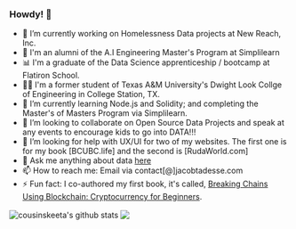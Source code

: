 ### Howdy! 👋

- 🔭 I’m currently working on Homelessness Data projects at New Reach, Inc. 
- 🤖 I'm an alumni of the A.I Engineering Master's Program at Simplilearn
- 📊 I'm a graduate of the Data Science apprenticeship / bootcamp at Flatiron School.
- 👍🏾 I'm a former student of Texas A&M University's Dwight Look Collge of Engineering in College Station, TX.  
- 🌱 I’m currently learning Node.js and Solidity; and completing the Master's of Masters Program via Simplilearn.
- 👯 I’m looking to collaborate on Open Source Data Projects and speak at any events to encourage kids to go into DATA!!!
- 🤔 I’m looking for help with UX/UI for two of my websites. The first one is for my book [BCUBC.life] and the second is [RudaWorld.com]
- 💬 Ask me anything about data [here](https://github.com/cousinskeeta/cousinskeeta/issues)
- 📫 How to reach me: Email via contact[@]jacobtadesse.com
- ⚡ Fun fact: I co-authored my first book, it's called, [Breaking Chains Using Blockchain: Cryptocurrency for Beginners](https://bcubc.life/?add-to-cart=18). 


<img align="center" src="https://github-readme-stats.vercel.app/api?username=cousinskeeta&show_icons=true&include_all_commits=true&theme=radical" alt="cousinskeeta's github stats" />

<img align="center" src="https://github-readme-stats.vercel.app/api/top-langs/?username=cousinskeeta&layout=compact&theme=radical" />
